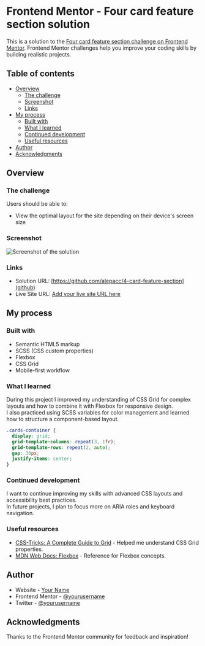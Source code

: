 # Frontend Mentor - Four card feature section solution

This is a solution to the [Four card feature section challenge on Frontend Mentor](https://www.frontendmentor.io/challenges/four-card-feature-section-weK1eFYK). Frontend Mentor challenges help you improve your coding skills by building realistic projects.

## Table of contents

- [Overview](#overview)
  - [The challenge](#the-challenge)
  - [Screenshot](#screenshot)
  - [Links](#links)
- [My process](#my-process)
  - [Built with](#built-with)
  - [What I learned](#what-i-learned)
  - [Continued development](#continued-development)
  - [Useful resources](#useful-resources)
- [Author](#author)
- [Acknowledgments](#acknowledgments)

## Overview

### The challenge

Users should be able to:

- View the optimal layout for the site depending on their device's screen size

### Screenshot

![Screenshot of the solution](./screenshot.jpg)

### Links

- Solution URL: [https://github.com/alepacc/4-card-feature-section](github)
- Live Site URL: [Add your live site URL here](live-site)

## My process

### Built with

- Semantic HTML5 markup
- SCSS (CSS custom properties)
- Flexbox
- CSS Grid
- Mobile-first workflow

### What I learned

During this project I improved my understanding of CSS Grid for complex layouts and how to combine it with Flexbox for responsive design.  
I also practiced using SCSS variables for color management and learned how to structure a component-based layout.

```scss
.cards-container {
  display: grid;
  grid-template-columns: repeat(3, 1fr);
  grid-template-rows: repeat(2, auto);
  gap: 30px;
  justify-items: center;
}
```

### Continued development

I want to continue improving my skills with advanced CSS layouts and accessibility best practices.  
In future projects, I plan to focus more on ARIA roles and keyboard navigation.

### Useful resources

- [CSS-Tricks: A Complete Guide to Grid](https://css-tricks.com/snippets/css/complete-guide-grid/) - Helped me understand CSS Grid properties.
- [MDN Web Docs: Flexbox](https://developer.mozilla.org/en-US/docs/Web/CSS/CSS_Flexible_Box_Layout/Basic_Concepts_of_Flexbox) - Reference for Flexbox concepts.

## Author

- Website - [Your Name](https://www.your-site.com)
- Frontend Mentor - [@yourusername](https://www.frontendmentor.io/profile/yourusername)
- Twitter - [@yourusername](https://www.twitter.com/yourusername)

## Acknowledgments

Thanks to the Frontend Mentor community for feedback and inspiration!